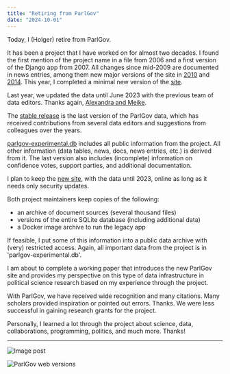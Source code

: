 ```yaml
---
title: "Retiring from ParlGov"
date: "2024-10-01"
---
```


Today, I (Holger) retire from ParlGov.

It has been a project that I have worked on for almost two decades. I found the
first mention of the project name in a file from 2006 and a first version of the
Django app from 2007. All changes since mid-2009 are documented in news entries,
among them new major versions of the site in
[2010](http://localhost:4321/2010/02/25/parlgov-10/02-online/) and
[2014](/2014/12/21/new-webpage-at-www.parlgov.org/). This year, I completed a
minimal new version of the [site](https://parlgov.fly.dev/).

Last year, we updated the data until June 2023 with the previous team of data
editors. Thanks again, [Alexandra and Meike](/data-info/).

The [stable
release](https://dataverse.harvard.edu/dataset.xhtml?persistentId=doi:10.7910/DVN/2VZ5ZC)
is the last version of the ParlGov data, which has received contributions from
several data editors and suggestions from colleagues over the years.

[parlgov-experimental.db](https://dataverse.harvard.edu/file.xhtml?fileId=10437084&version=1.0)
includes all public information from the project. All other information (data
tables, news, docs, news entries, etc.) is derived from it. The last version
also includes (incomplete) information on confidence votes, support parties, and
additional documentation.

I plan to keep the [new site](https://parlgov.fly.dev/), with the data until
2023, online as long as it needs only security updates.

Both project maintainers keep copies of the following:

- an archive of document sources (several thousand files)
- versions of the entire SQLite database (including additional data)
- a Docker image archive to run the legacy app

If feasible, I put some of this information into a public data archive with
(very) restricted access. Again, all important data from the project is in
'parlgov-experimental.db'.

I am about to complete a working paper that introduces the new ParlGov site and
provides my perspective on this type of data infrastructure in political science
research based on my experience through the project.

With ParlGov, we have received wide recognition and many citations. Many
scholars provided inspiration or pointed out errors. Thanks. We were less
successful in gaining research grants for the project.

Personally, I learned a lot through the project about science, data,
collaborations, programming, politics, and much more. Thanks!

---

![Image post](/images/parlgov-activity.png)

![ParlGov web versions](/images/parlgov-web-versions.png)
